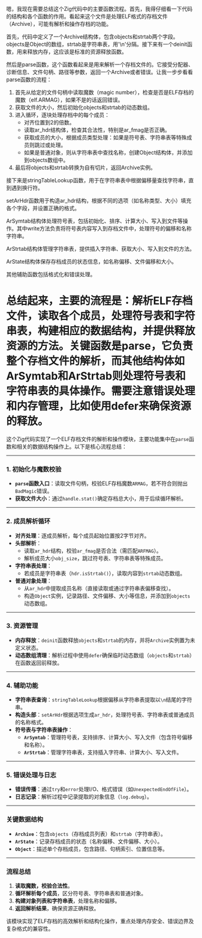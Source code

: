 嗯，我现在需要总结这个Zig代码中的主要函数流程。首先，我得仔细看一下代码的结构和各个函数的作用。看起来这个文件是处理ELF格式的存档文件（Archive），可能有解析和操作存档的功能。

首先，代码中定义了一个Archive结构体，包含objects和strtab两个字段。objects是Object的数组，strtab是字符串表，用'\n'分隔。接下来有一个deinit函数，用来释放内存，这应该是标准的资源释放函数。

然后是parse函数，这个函数看起来是用来解析一个存档文件的。它接受分配器、诊断信息、文件句柄、路径等参数，返回一个Archive或者错误。让我一步步看看parse函数的流程：

1. 首先从给定的文件句柄中读取魔数（magic number），检查是否是ELF存档的魔数（elf.ARMAG），如果不是的话返回错误。
2. 获取文件的大小，然后初始化objects和strtab的动态数组。
3. 进入循环，逐块处理存档中的每个成员：
   - 对齐位置到2的倍数。
   - 读取ar_hdr结构体，检查其合法性，特别是ar_fmag是否正确。
   - 获取成员的大小，根据成员类型处理：如果是符号表、字符串表等特殊成员则跳过或处理。
   - 如果是普通对象，则从字符串表中查找名称，创建Object结构体，并添加到objects数组中。
4. 最后将objects和strtab转换为自有切片，返回Archive实例。

接下来是stringTableLookup函数，用于在字符串表中根据偏移量查找字符串，直到遇到换行符。

setArHdr函数用于构造ar_hdr结构，根据不同的选项（如名称类型、大小）填充各个字段，并设置正确的格式。

ArSymtab结构体处理符号表，包括初始化、排序、计算大小、写入到文件等操作。其中write方法负责将符号表内容写入到存档文件中，处理符号的偏移和名称字符串。

ArStrtab结构体管理字符串表，提供插入字符串、获取大小、写入到文件的方法。

ArState结构体保存存档成员的状态信息，如名称偏移、文件偏移和大小。

其他辅助函数包括格式化和错误处理。

总结起来，主要的流程是：解析ELF存档文件，读取各个成员，处理符号表和字符串表，构建相应的数据结构，并提供释放资源的方法。关键函数是parse，它负责整个存档文件的解析，而其他结构体如ArSymtab和ArStrtab则处理符号表和字符串表的具体操作。需要注意错误处理和内存管理，比如使用defer来确保资源的释放。
================================================
这个Zig代码实现了一个ELF存档文件的解析和操作模块，主要功能集中在`parse`函数和相关的数据结构操作上。以下是核心流程总结：

---

### **1. 初始化与魔数校验**
- **`parse`函数入口**：读取文件句柄，校验ELF存档魔数`ARMAG`，若不符合则抛出`BadMagic`错误。
- **获取文件大小**：通过`handle.stat()`确定存档总大小，用于后续循环解析。

---

### **2. 成员解析循环**
- **对齐处理**：逐成员解析，每个成员起始位置按2字节对齐。
- **头部解析**：
  - 读取`ar_hdr`结构，校验`ar_fmag`是否合法（需匹配`ARFMAG`）。
  - 解析成员大小`obj_size`，跳过符号表、字符串表等特殊成员。
- **字符串表处理**：
  - 若成员是字符串表（`hdr.isStrtab()`），读取内容到`strtab`动态数组。
- **普通对象处理**：
  - 从`ar_hdr`中提取成员名称（直接读取或通过字符串表偏移查找）。
  - 构造`Object`实例，记录路径、文件偏移、大小等信息，并添加到`objects`动态数组。

---

### **3. 资源管理**
- **内存释放**：`deinit`函数释放`objects`和`strtab`的内存，并将`Archive`实例置为未定义状态。
- **动态数组清理**：解析过程中使用`defer`确保临时动态数组（`objects`和`strtab`）在函数返回前释放。

---

### **4. 辅助功能**
- **字符串表查询**：`stringTableLookup`根据偏移从字符串表提取以`\n`结尾的字符串。
- **构造头部**：`setArHdr`根据选项生成`ar_hdr`，处理符号表、字符串表或普通成员的名称格式。
- **符号表与字符串表操作**：
  - **`ArSymtab`**：管理符号表，支持排序、计算大小、写入文件（包含符号偏移和名称）。
  - **`ArStrtab`**：管理字符串表，支持插入字符串、计算大小、写入文件。

---

### **5. 错误处理与日志**
- **错误传播**：通过`try`和`error`处理I/O、格式错误（如`UnexpectedEndOfFile`）。
- **日志记录**：解析过程中记录提取的对象信息（`log.debug`）。

---

### **关键数据结构**
- **`Archive`**：包含`objects`（存档成员列表）和`strtab`（字符串表）。
- **`ArState`**：记录存档成员的状态（名称偏移、文件偏移、大小）。
- **`Object`**：描述单个存档成员，包含路径、句柄索引、位置信息等。

---

### **流程总结**
1. **读取魔数，校验合法性**。
2. **循环解析每个成员**，区分符号表、字符串表和普通对象。
3. **构建对象列表和字符串表**，处理名称和偏移。
4. **返回解析结果**，确保资源正确释放。

该模块实现了ELF存档的高效解析和结构化操作，重点处理内存安全、错误边界及复杂格式的兼容性。